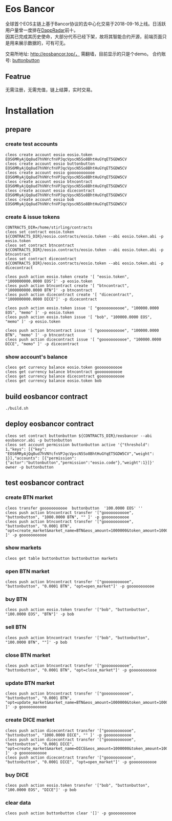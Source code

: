 # Eos Bancor
全球首个EOS主链上基于Bancor协议的去中心化交易于2018-09-16上线。日活跃用户量曾一度排在[DappRadar](https://dappradar.com/)前十。  
因其已完成其历史使命，大部分代币已经下架，故将其智能合约开源，前端页面只是用来展示数据的，可有可无。

交易所地址:  http://eosbancor.top/， 需翻墙，目前显示的只是个demo。
合约账号: [buttonbutton](https://eospark.com/account/buttonbutton) 

## Featrue
无需注册，无需充值，链上结算，实时交易。

# Installation
## prepare

### create test accounts
```
cleos create account eosio eosio.token EOS6MRyAjQq8ud7hVNYcfnVPJqcVpscN5So8BhtHuGYqET5GDW5CV
cleos create account eosio buttonbutton EOS6MRyAjQq8ud7hVNYcfnVPJqcVpscN5So8BhtHuGYqET5GDW5CV
cleos create account eosio gooooooooooe EOS6MRyAjQq8ud7hVNYcfnVPJqcVpscN5So8BhtHuGYqET5GDW5CV
cleos create account eosio btncontract EOS6MRyAjQq8ud7hVNYcfnVPJqcVpscN5So8BhtHuGYqET5GDW5CV
cleos create account eosio dicecontract EOS6MRyAjQq8ud7hVNYcfnVPJqcVpscN5So8BhtHuGYqET5GDW5CV
cleos create account eosio bob EOS6MRyAjQq8ud7hVNYcfnVPJqcVpscN5So8BhtHuGYqET5GDW5CV
```
### create & issue tokens
```
CONTRACTS_DIR=/home/stirling/contracts
cleos set contract eosio.token ${CONTRACTS_DIR}/eosio.contracts/eosio.token --abi eosio.token.abi -p eosio.token
cleos set contract btncontract ${CONTRACTS_DIR}/eosio.contracts/eosio.token --abi eosio.token.abi -p btncontract
cleos set contract dicecontract ${CONTRACTS_DIR}/eosio.contracts/eosio.token --abi eosio.token.abi -p dicecontract

cleos push action eosio.token create '[ "eosio.token", "1000000000.0000 EOS"]' -p eosio.token
cleos push action btncontract create '[ "btncontract", "1000000000.0000 BTN"]' -p btncontract
cleos push action dicecontract create '[ "dicecontract", "1000000000.0000 DICE"]' -p dicecontract

cleos push action eosio.token issue '[ "gooooooooooe", "100000.0000 EOS", "memo" ]' -p eosio.token
cleos push action eosio.token issue '[ "bob", "100000.0000 EOS", "memo" ]' -p eosio.token

cleos push action btncontract issue '[ "gooooooooooe", "100000.0000 BTN", "memo" ]' -p btncontract
cleos push action dicecontract issue '[ "gooooooooooe", "100000.0000 DICE", "memo" ]' -p dicecontract
```

### show account's balance
```
cleos get currency balance eosio.token gooooooooooe 
cleos get currency balance btncontract gooooooooooe 
cleos get currency balance dicecontract gooooooooooe 
cleos get currency balance eosio.token bob 
```

## build eosbancor contract

```
./build.sh
```

## deploy eosbancor contract
```
cleos set contract buttonbutton ${CONTRACTS_DIR}/eosbancor --abi eosbancor.abi -p buttonbutton
cleos set account permission buttonbutton active '{"threshold": 1,"keys": [{"key": "EOS6MRyAjQq8ud7hVNYcfnVPJqcVpscN5So8BhtHuGYqET5GDW5CV","weight": 1}],"accounts": [{"permission":{"actor":"buttonbutton","permission":"eosio.code"},"weight":1}]}' owner -p buttonbutton
```

## test eosbancor contract
### create BTN market
```
cleos transfer gooooooooooe  buttonbutton  '100.0000 EOS' ''
cleos push action btncontract transfer '["gooooooooooe", "buttonbutton", "1000.0000 BTN", "" ]' -p gooooooooooe
cleos push action btncontract transfer '["gooooooooooe", "buttonbutton", "0.0001 BTN", "opt=create_market&market_name=BTN&eos_amount=1000000&token_amount=10000000" ]' -p gooooooooooe
```
### show markets
```
cleos get table buttonbutton buttonbutton markets
```

### open BTN market

```
cleos push action btncontract transfer '["gooooooooooe", "buttonbutton", "0.0001 BTN", "opt=open_market"]' -p gooooooooooe
```

###  buy BTN
```
cleos push action eosio.token transfer '["bob", "buttonbutton", "100.0000 EOS", "BTN"]' -p bob
```

### sell BTN
```
cleos push action btncontract transfer '["bob", "buttonbutton", "100.0000 BTN", ""]' -p bob
```

###  close BTN market
```
cleos push action btncontract transfer '["gooooooooooe", "buttonbutton", "0.0001 BTN", "opt=close_market"]' -p gooooooooooe
```
###  update BTN market
```
cleos push action btncontract transfer '["gooooooooooe", "buttonbutton", "0.0001 BTN", "opt=update_market&market_name=BTN&eos_amount=1000000&token_amount=10000000" ]' -p gooooooooooe
```

### create DICE market

```
cleos push action dicecontract transfer '["gooooooooooe", "buttonbutton", "1000.0000 DICE", "" ]' -p gooooooooooe
cleos push action dicecontract transfer '["gooooooooooe", "buttonbutton", "0.0001 DICE", "opt=create_market&market_name=DICE&eos_amount=1000000&token_amount=10000000" ]' -p gooooooooooe
cleos push action dicecontract transfer '["gooooooooooe", "buttonbutton", "0.0001 DICE", "opt=open_market"]' -p gooooooooooe
```

### buy DICE
```
cleos push action eosio.token transfer '["bob", "buttonbutton", "100.0000 EOS", "DICE"]' -p bob
```

### clear data
```
cleos push action buttonbutton clear '[]' -p gooooooooooe
```
